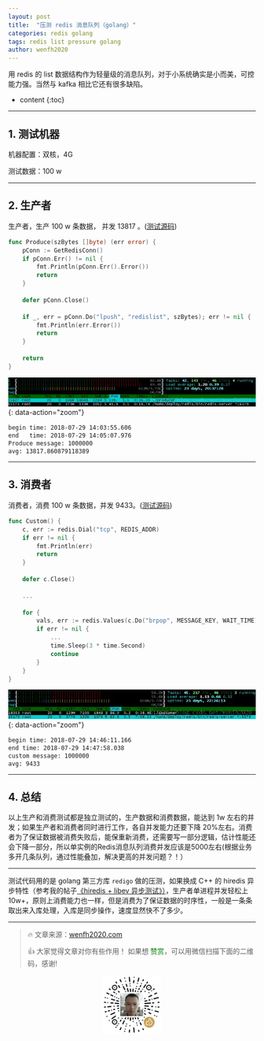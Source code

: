```yaml
---
layout: post
title:  "压测 redis 消息队列（golang）"
categories: redis golang
tags: redis list pressure golang
author: wenfh2020
---
```


用 redis  的 list 数据结构作为轻量级的消息队列，对于小系统确实是小而美，可控能力强。当然与 kafka 相比它还有很多缺陷。



* content
{:toc}

---

## 1. 测试机器

机器配置：双核，4G

测试数据：100 w

---

## 2. 生产者

生产者，生产 100 w 条数据， 并发 13817 。([测试源码](https://github.com/wenfh2020/go-test/blob/master/redis/redis_list/producer/produce.go))

```go
func Produce(szBytes []byte) (err error) {
    pConn := GetRedisConn()
    if pConn.Err() != nil {
        fmt.Println(pConn.Err().Error())
        return
    }

    defer pConn.Close()

    if _, err = pConn.Do("lpush", "redislist", szBytes); err != nil {
        fmt.Println(err.Error())
        return
    }

    return
}
```

![生产者负载](/images/2020-02-20-16-54-38.png){: data-action="zoom"}

```shell
begin time: 2018-07-29 14:03:55.606
end   time: 2018-07-29 14:05:07.976
Produce message: 1000000
avg: 13817.860879118389
```

---

## 3. 消费者

消费者，消费 100 w 条数据，并发 9433。([测试源码](https://github.com/wenfh2020/go-test/blob/master/redis/redis_list/customer/logic.go))

```go
func Custom() {
    c, err := redis.Dial("tcp", REDIS_ADDR)
    if err != nil {
        fmt.Println(err)
        return
    }

    defer c.Close()

    ...

    for {
        vals, err := redis.Values(c.Do("brpop", MESSAGE_KEY, WAIT_TIME))
        if err != nil {
            ...
            time.Sleep(3 * time.Second)
            continue
        }
    }
}
```

![消费者负载](/images/2020-02-20-16-55-06.png){: data-action="zoom"}

```shell
begin time: 2018-07-29 14:46:11.166
end time: 2018-07-29 14:47:58.038
custom message: 1000000
avg: 9433
```

---

## 4. 总结

以上生产和消费测试都是独立测试的，生产数据和消费数据，能达到 1w 左右的并发；如果生产者和消费者同时进行工作，各自并发能力还要下降 20%左右。消费者为了保证数据被消费失败后，能保重新消费，还需要写一部分逻辑，估计性能还会下降一部分，所以单实例的Redis消息队列消费并发应该是5000左右(根据业务多开几条队列，通过性能叠加，解决更高的并发问题？！）

---

测试代码用的是 golang 第三方库 `redigo` 做的压测，如果换成 C++ 的 hiredis 异步特性（参考我的帖子[《hiredis + libev 异步测试》）](https://wenfh2020.com/2018/06/17/redis-hiredis-libev/)，生产者单进程并发轻松上 10w+，原则上消费能力也一样，但是消费为了保证数据的时序性，一般是一条条取出来入库处理，入库是同步操作，速度显然快不了多少。

---

> 🔥 文章来源：[wenfh2020.com](https://wenfh2020.com/)
>
> 👍 大家觉得文章对你有些作用！ 如果想 <font color=green>赞赏</font>，可以用微信扫描下面的二维码，感谢!
<div align=center><img src="/images/2020-08-06-15-49-47.png" width="120"/></div>
